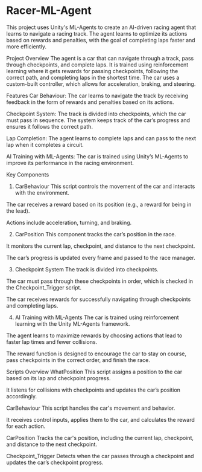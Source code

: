 # Racer-ML-Agent
This project uses Unity's ML-Agents to create an AI-driven racing agent that learns to navigate a racing track. The agent learns to optimize its actions based on rewards and penalties, with the goal of completing laps faster and more efficiently.

Project Overview
The agent is a car that can navigate through a track, pass through checkpoints, and complete laps. It is trained using reinforcement learning where it gets rewards for passing checkpoints, following the correct path, and completing laps in the shortest time. The car uses a custom-built controller, which allows for acceleration, braking, and steering.

Features
Car Behaviour: The car learns to navigate the track by receiving feedback in the form of rewards and penalties based on its actions.

Checkpoint System: The track is divided into checkpoints, which the car must pass in sequence. The system keeps track of the car’s progress and ensures it follows the correct path.

Lap Completion: The agent learns to complete laps and can pass to the next lap when it completes a circuit.

AI Training with ML-Agents: The car is trained using Unity’s ML-Agents to improve its performance in the racing environment.

Key Components
1. CarBehaviour
This script controls the movement of the car and interacts with the environment.

The car receives a reward based on its position (e.g., a reward for being in the lead).

Actions include acceleration, turning, and braking.

2. CarPosition
This component tracks the car’s position in the race.

It monitors the current lap, checkpoint, and distance to the next checkpoint.

The car’s progress is updated every frame and passed to the race manager.

3. Checkpoint System
The track is divided into checkpoints.

The car must pass through these checkpoints in order, which is checked in the Checkpoint_Trigger script.

The car receives rewards for successfully navigating through checkpoints and completing laps.

4. AI Training with ML-Agents
The car is trained using reinforcement learning with the Unity ML-Agents framework.

The agent learns to maximize rewards by choosing actions that lead to faster lap times and fewer collisions.

The reward function is designed to encourage the car to stay on course, pass checkpoints in the correct order, and finish the race.

Scripts Overview
WhatPosition
This script assigns a position to the car based on its lap and checkpoint progress.

It listens for collisions with checkpoints and updates the car’s position accordingly.

CarBehaviour
This script handles the car's movement and behavior.

It receives control inputs, applies them to the car, and calculates the reward for each action.

CarPosition
Tracks the car's position, including the current lap, checkpoint, and distance to the next checkpoint.

Checkpoint_Trigger
Detects when the car passes through a checkpoint and updates the car’s checkpoint progress.
